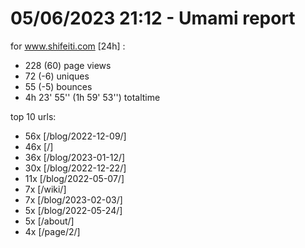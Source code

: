 # 05/06/2023 21:12 - Umami report
for www.shifeiti.com [24h] :

 - 228 (60) page views
 - 72 (-6) uniques
 - 55 (-5) bounces
 - 4h 23' 55'' (1h 59' 53'') totaltime


top 10 urls:
 - 56x [/blog/2022-12-09/]
 - 46x [/]
 - 36x [/blog/2023-01-12/]
 - 30x [/blog/2022-12-22/]
 - 11x [/blog/2022-05-07/]
 - 7x [/wiki/]
 - 7x [/blog/2023-02-03/]
 - 5x [/blog/2022-05-24/]
 - 5x [/about/]
 - 4x [/page/2/]


